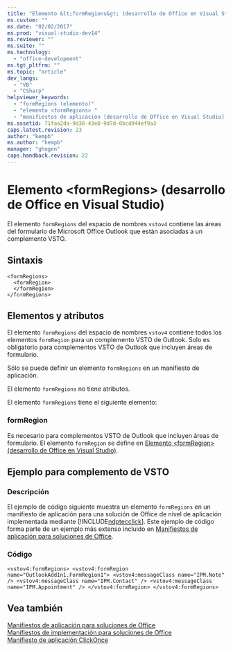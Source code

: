 ```yaml
---
title: "Elemento &lt;formRegions&gt; (desarrollo de Office en Visual Studio) | Microsoft Docs"
ms.custom: ""
ms.date: "02/02/2017"
ms.prod: "visual-studio-dev14"
ms.reviewer: ""
ms.suite: ""
ms.technology: 
  - "office-development"
ms.tgt_pltfrm: ""
ms.topic: "article"
dev_langs: 
  - "VB"
  - "CSharp"
helpviewer_keywords: 
  - "formRegions (elemento)"
  - "elemento <formRegions> "
  - "manifiestos de aplicación [desarrollo de Office en Visual Studio], elemento <formRegions>"
ms.assetid: 71faa2da-9d38-43e8-9d7d-0bcd944ef9a3
caps.latest.revision: 23
author: "kempb"
ms.author: "kempb"
manager: "ghogen"
caps.handback.revision: 22
---
```

# Elemento &lt;formRegions&gt; (desarrollo de Office en Visual Studio)
  El elemento `formRegions` del espacio de nombres `vstov4`  contiene las áreas del formulario de Microsoft Office Outlook que están asociadas a un complemento VSTO.  
  
## Sintaxis  
  
```  
<formRegions>  
  <formRegion>  
  </formRegion>  
</formRegions>  
```  
  
## Elementos y atributos  
 El elemento `formRegions` del espacio de nombres `vstov4`  contiene todos los elementos `formRegion` para un complemento VSTO de Outlook. Solo es obligatorio para complementos VSTO de Outlook que incluyen áreas de formulario.  
  
 Sólo se puede definir un elemento `formRegions` en un manifiesto de aplicación.  
  
 El elemento `formRegions` no tiene atributos.  
  
 El elemento `formRegions` tiene el siguiente elemento:  
  
### formRegion  
 Es necesario para complementos VSTO de Outlook que incluyen áreas de formulario. El elemento `formRegion` se define en [Elemento &#60;formRegion&#62; &#40;desarrollo de Office en Visual Studio&#41;](../vsto/formregion-element-office-development-in-visual-studio.md).  
  
## Ejemplo para complemento de VSTO  
  
### Descripción  
 El ejemplo de código siguiente muestra un elemento `formRegions` en un manifiesto de aplicación para una solución de Office de nivel de aplicación implementada mediante [!INCLUDE[ndptecclick](../vsto/includes/ndptecclick-md.md)]. Este ejemplo de código forma parte de un ejemplo más extenso incluido en [Manifiestos de aplicación para soluciones de Office](../vsto/application-manifests-for-office-solutions.md).  
  
### Código  
  
```  
<vstov4:formRegions> <vstov4:formRegion name="OutlookAddIn1.FormRegion1"> <vstov4:messageClass name="IPM.Note" /> <vstov4:messageClass name="IPM.Contact" /> <vstov4:messageClass name="IPM.Appointment" /> </vstov4:formRegion> </vstov4:formRegions>  
```  
  
## Vea también  
 [Manifiestos de aplicación para soluciones de Office](../vsto/application-manifests-for-office-solutions.md)   
 [Manifiestos de implementación para soluciones de Office](../vsto/deployment-manifests-for-office-solutions.md)   
 [Manifiesto de aplicación ClickOnce](../deployment/clickonce-application-manifest.md)  
  
  